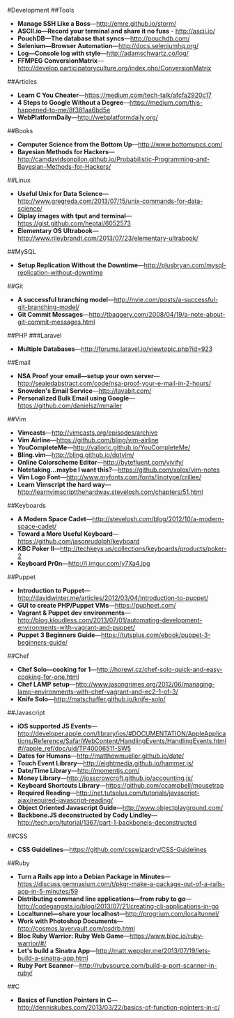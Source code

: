 #Development
##Tools
* **Manage SSH Like a Boss**—http://emre.github.io/storm/
* **ASCII.io—Record your terminal and share it no fuss** - http://ascii.io/
* **PouchDB—The database that syncs**—http://pouchdb.com/
* **Selenium—Browser Automation**—http://docs.seleniumhq.org/
* **Log—Console log with style**—http://adamschwartz.co/log/
* **FFMPEG ConversionMatrix**—http://develop.participatoryculture.org/index.php/ConversionMatrix

##Articles
* **Learn C You Cheater**—https://medium.com/tech-talk/afcfa2920c17
* **4 Steps to Google Without a Degree**—https://medium.com/this-happened-to-me/8f381aa6bd5e
* **WebPlatformDaily**—http://webplatformdaily.org/

##Books
* **Computer Science from the Bottom Up**—http://www.bottomupcs.com/
* **Bayesian Methods for Hackers**—http://camdavidsonpilon.github.io/Probabilistic-Programming-and-Bayesian-Methods-for-Hackers/

##Linux
* **Useful Unix for Data Science**—http://www.gregreda.com/2013/07/15/unix-commands-for-data-science/
* **Diplay images with tput and terminal**—https://gist.github.com/heptal/6052573
* **Elementary OS Ultrabook**—http://www.rileybrandt.com/2013/07/23/elementary-ultrabook/

##MySQL
* **Setup Replication Without the Downtime**—http://plusbryan.com/mysql-replication-without-downtime

##Git
* **A successful branching model**—http://nvie.com/posts/a-successful-git-branching-model/
* **Git Commit Messages**—http://tbaggery.com/2008/04/19/a-note-about-git-commit-messages.html

##PHP
###Laravel
* **Multiple Databases**—http://forums.laravel.io/viewtopic.php?id=923

##Email
* **NSA Proof your email—setup your own server**—http://sealedabstract.com/code/nsa-proof-your-e-mail-in-2-hours/
* **Snowden's Email Service**—http://lavabit.com/
* **Personalized Bulk Email using Google**—https://github.com/danielsz/mmailer

##Vim
* **Vimcasts**—http://vimcasts.org/episodes/archive
* **Vim Airline**—https://github.com/bling/vim-airline
* **YouCompleteMe**—http://valloric.github.io/YouCompleteMe/
* **Bling.vim**—http://bling.github.io/dotvim/
* **Online Colorscheme Editor**—http://bytefluent.com/vivify/
* **Notetaking…maybe I want this?**—https://github.com/xolox/vim-notes
* **Vim Logo Font**—http://www.myfonts.com/fonts/linotype/crillee/
* **Learn Vimscript the hard way**—http://learnvimscriptthehardway.stevelosh.com/chapters/51.html

##Keyboards
* **A Modern Space Cadet**—http://stevelosh.com/blog/2012/10/a-modern-space-cadet/
* **Toward a More Useful Keyboard**—https://github.com/jasonrudolph/keyboard
* **KBC Poker II**—http://techkeys.us/collections/keyboards/products/poker-2
* **Keyboard Pr0n**—http://i.imgur.com/y7Xa4.jpg

##Puppet
* **Introduction to Puppet**—http://davidwinter.me/articles/2012/03/04/introduction-to-puppet/
* **GUI to create PHP/Puppet VMs**—https://puphpet.com/
* **Vagrant &amp; Puppet dev environments**—http://blog.kloudless.com/2013/07/01/automating-development-environments-with-vagrant-and-puppet/
* **Puppet 3 Beginners Guide**—https://tutsplus.com/ebook/puppet-3-beginners-guide/

##Chef
* **Chef Solo—cooking for 1**—http://horewi.cz/chef-solo-quick-and-easy-cooking-for-one.html
* **Chef LAMP setup**—http://www.jasongrimes.org/2012/06/managing-lamp-environments-with-chef-vagrant-and-ec2-1-of-3/
* **Knife Solo**—http://matschaffer.github.io/knife-solo/

##Javascript
* **iOS supported JS Events**—http://developer.apple.com/library/ios/#DOCUMENTATION/AppleApplications/Reference/SafariWebContent/HandlingEvents/HandlingEvents.html#//apple_ref/doc/uid/TP40006511-SW5
* **Dates for Humans**—http://matthewmueller.github.io/date/
* **Touch Event Library**—http://eightmedia.github.io/hammer.js/
* **Date/Time Library**—http://momentjs.com/
* **Money Library**—http://josscrowcroft.github.io/accounting.js/
* **Keyboard Shortcuts Library**—https://github.com/ccampbell/mousetrap
* **Required Reading**—http://net.tutsplus.com/tutorials/javascript-ajax/required-javascript-reading/
* **Object Oriented Javascript Guide**—http://www.objectplayground.com/
* **Backbone.JS deconstructed by Cody Lindley**—http://tech.pro/tutorial/1367/part-1-backbonejs-deconstructed

##CSS
* **CSS Guidelines**—https://github.com/csswizardry/CSS-Guidelines

##Ruby
* **Turn a Rails app into a Debian Package in Minutes**—https://discuss.gemnasium.com/t/pkgr-make-a-package-out-of-a-rails-app-in-5-minutes/59
* **Distributing command line applications—from ruby to go**—http://codegangsta.io/blog/2013/07/21/creating-cli-applications-in-go
* **Localtunnel—share your localhost**—http://progrium.com/localtunnel/
* **Work with Photoshop Documents**—http://cosmos.layervault.com/psdrb.html
* **Bloc Ruby Warrior: Ruby Web Game**—https://www.bloc.io/ruby-warrior/#/
* **Let's build a Sinatra App**—http://matt.weppler.me/2013/07/19/lets-build-a-sinatra-app.html
* **Ruby Port Scanner**—http://rubysource.com/build-a-port-scanner-in-ruby/

##C
* **Basics of Function Pointers in C**—http://denniskubes.com/2013/03/22/basics-of-function-pointers-in-c/